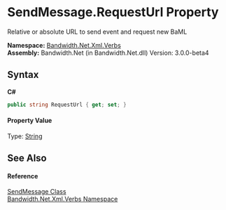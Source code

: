 ﻿# SendMessage.RequestUrl Property 
 

Relative or absolute URL to send event and request new BaML

**Namespace:**&nbsp;<a href ="N_Bandwidth_Net_Xml_Verbs.md">Bandwidth.Net.Xml.Verbs</a><br />**Assembly:**&nbsp;Bandwidth.Net (in Bandwidth.Net.dll) Version: 3.0.0-beta4

## Syntax

**C#**<br />
``` C#
public string RequestUrl { get; set; }
```


#### Property Value
Type: <a href="http://msdn2.microsoft.com/en-us/library/s1wwdcbf" target="_blank">String</a>

## See Also


#### Reference
<a href ="T_Bandwidth_Net_Xml_Verbs_SendMessage.md">SendMessage Class</a><br /><a href ="N_Bandwidth_Net_Xml_Verbs.md">Bandwidth.Net.Xml.Verbs Namespace</a><br />